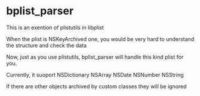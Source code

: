 # bplist_parser
This is an exention of plistutils in libplist 

When the plist is NSKeyArchived one, you would be very hard to understand the structure and check the data

Now, just as you use plistutils, bplist_parser will handle this kind plist for you.

Currently, it suoport
NSDictionary
NSArray
NSDate
NSNumber
NSString

If there are other objects archived by custom classes they will be ignored
